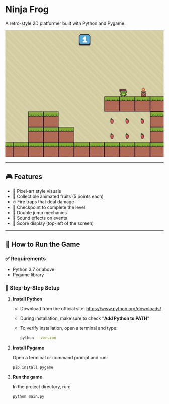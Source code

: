 # Ninja Frog

A retro-style 2D platformer built with Python and Pygame.

![Game Screenshot](assets/ninja-frog.png)

---

## 🎮 Features

- 🎨 Pixel-art style visuals
- 🍏 Collectible animated fruits (5 points each)
- 🔥 Fire traps that deal damage
- 🏁 Checkpoint to complete the level
- 👟 Double jump mechanics
- 🎵 Sound effects on events
- 📜 Score display (top-left of the screen)

---

## 🚀 How to Run the Game

### ✅ Requirements

- Python 3.7 or above
- Pygame library

### 🔧 Step-by-Step Setup

1. **Install Python**

   - Download from the official site: https://www.python.org/downloads/
   - During installation, make sure to check **"Add Python to PATH"**
   - To verify installation, open a terminal and type:

     ```bash
     python --version
     ```

2. **Install Pygame**

   Open a terminal or command prompt and run:

   ```bash
   pip install pygame
   ```

3. **Run the game**

   In the project directory, run:

   ```bash
   python main.py
   ```

